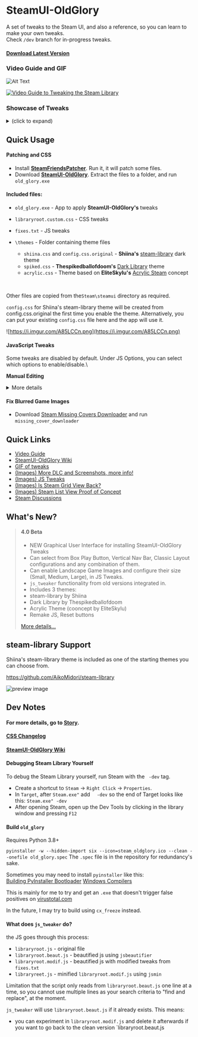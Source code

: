 # SteamUI-OldGlory

A set of tweaks to the Steam UI, and also a reference, so you can learn to make your own tweaks. \
Check `/dev` branch for in-progress tweaks.

#### [Download Latest Version](https://github.com/Jonius7/SteamUI-OldGlory/releases/latest)

### Video Guide and GIF

<img src="https://media.giphy.com/media/ehn6NIV3ZzVWaLyiDv/giphy.gif" alt="Alt Text" style="zoom:95%;" />

[<img src="https://i.imgur.com/2TZn4ET.png" alt="Video Guide to Tweaking the Steam Library"/>](https://www.youtube.com/watch?v=7_3e9j8FFv8)

### Showcase of Tweaks

<details><summary>(click to expand)</summary><br>
    Condensed sidebar buttons <br>
    <img src="https://i.imgur.com/YDCDMD1.png" alt="img" style="zoom: 40%;" /> <br><br>
    Show more games <br>
    <img src="https://i.imgur.com/c0AJnsn.png" alt="Show more games" style="zoom: 55%;" /> <br><br>
    Fix blurred images <br>
    <img src="https://media.giphy.com/media/YIKhhaK166Iynrcer8/giphy.gif" alt="Fix blurred images" style="zoom: 100%;" /> <br><br>
    Improved game page layout <br>
    <img src="https://i.imgur.com/7UvT6OX.png" alt="Fix blurred images" style="zoom: 50%;" /> <br><br>
    Show more DLC and screenshots <br>
    <img src="https://media.giphy.com/media/cbPuBtJ1ez2v55SptR/giphy.gif" alt="Show more DLC" style="zoom:80%;" /> <br><br>
    Play bar moved up into box <br>
    <img src="https://i.imgur.com/HrgBUPl.png" alt="Play bar moved up into box" style="zoom:80%;" />
</details>



## Quick Usage

#### Patching and CSS

- Install [**SteamFriendsPatcher**](https://github.com/PhantomGamers/SteamFriendsPatcher/releases). Run it, it will patch some files.
- Download [**SteamUI-OldGlory**](https://github.com/Jonius7/SteamUI-OldGlory/releases). Extract the files to a folder, and run `old_glory.exe`

#### Included files:

- `old_glory.exe` - App to apply **SteamUI-OldGlory's** tweaks
- `libraryroot.custom.css` - CSS tweaks

- `fixes.txt` - JS tweaks

- `\themes` - Folder containing theme files
  - `shiina.css` and `config.css.original` - **Shiina's** [steam-library](https://github.com/AikoMidori/steam-library) dark theme
  - `spiked.css` - **Thespikedballofdoom's** [Dark Library](https://gamebanana.com/guis/35092) theme
  - `acrylic.css` - Theme based on **EliteSkylu's** [Acrylic Steam](https://www.reddit.com/r/Steam/comments/jot6vi/let_me_introduce_you_a_project_of_my_steam_ui/) concept

​	

Other files are copied from the`Steam\steamui` directory as required.

`config.css` for Shiina's steam-library theme will be created from config.css.original the first time you enable the theme. Alternatively, you can put your existing `config.css` file here and the app will use it.

![https://i.imgur.com/A85LCCn.png](https://i.imgur.com/A85LCCn.png)

#### JavaScript Tweaks

Some tweaks are disabled by default. Under JS Options, you can select which options to enable/disable.\

**Manual Editing**

<details><summary>More details</summary>`fixes.txt`  contains the list of JavaScript tweaks.<br>Each tweak is under its own *Section Heading* marked with the line starting `###`.<br>
Tweaked lines are the original JS separated by two spaces from the tweaked JS:<br>
[original js]&#9608;&#9608;[new js]<br>
Remove the `###` for each line under the *Section Heading* to enable.<br>
Commented lines with `###`, and blank lines are ignored. You can use this to make `fixes.txt` more readable.</details>


#### Fix Blurred Game Images

- Download [Steam Missing Covers Downloader](https://github.com/Jonius7/steam-missing-covers-downloader/releases/tag/new-format-fix) and run `missing_cover_downloader`

## Quick Links

- [Video Guide](https://www.youtube.com/watch?v=7_3e9j8FFv8)
- [SteamUI-OldGlory Wiki](https://github.com/Jonius7/SteamUI-OldGlory/wiki)
- [GIF of tweaks](https://gyazo.com/38d0101b493741501697b4a0f5f0818f)
- [(Images) More DLC and Screenshots, more info!](https://imgur.com/a/3WTdrXP)
- [(Images) JS Tweaks](https://imgur.com/a/mL4QNYB)
- [(Images) Is Steam Grid View Back?](https://imgur.com/gallery/qcIHx0l)
- [(Images) Steam List View Proof of Concept](https://imgur.com/a/ZqvqrkR)
- [Steam Discussions](https://steamcommunity.com/discussions/forum/0/2451595019863406679/)



## What's New?
>
>#### 4.0 Beta
>
>- NEW Graphical User Interface for installing SteamUI-OldGlory Tweaks
>- Can select from Box Play Button, Vertical Nav Bar, Classic Layout configurations and any combination of them.
>- Can enable Landscape Game Images and configure their size (Small, Medium, Large), in JS Tweaks.
>- `js_tweaker` functionality from old versions integrated in.
>- Includes 3 themes:
>  - steam-library by Shiina
>  - Dark Library by Thespikedballofdoom
>  - Acrylic Theme (cooncept by EliteSkylu)
>- Remake JS, Reset buttons
>
>
>[More details...](https://github.com/Jonius7/SteamUI-OldGlory/releases)


## steam-library Support

Shiina's steam-library theme is included as one of the starting themes you can choose from.

https://github.com/AikoMidori/steam-library

![preview image](https://i.imgur.com/4gWzhj9.png)



## Dev Notes

#### For more details, go to [Story](docs/story.md).

#### [CSS Changelog](docs/CSS%20Changelog.md)

#### [SteamUI-OldGlory Wiki](https://github.com/Jonius7/SteamUI-OldGlory/wiki)

#### Debugging Steam Library Yourself

To debug the Steam Library yourself, run Steam with the ` -dev` tag.

- Create a shortcut to `Steam` -> `Right Click` -> `Properties`.
- In `Target`, after `Steam.exe"` add `  -dev` so the end of Target looks like this: `Steam.exe" -dev`
- After opening Steam, open up the Dev Tools by clicking in the library window and pressing `F12`

#### Build `old_glory`

Requires Python 3.8+

`pyinstaller -w --hidden-import six --icon=steam_oldglory.ico --clean --onefile old_glory.spec`
The `.spec` file is in the repository for redundancy's sake.

Sometimes you may need to install `pyinstaller` like this:\
[Building PyInstaller Bootloader](https://pyinstaller.readthedocs.io/en/stable/bootloader-building.html)	 [Windows Compilers](https://wiki.python.org/moin/WindowsCompilers#Which_Microsoft_Visual_C.2B-.2B-_compiler_to_use_with_a_specific_Python_version_.3F)

This is mainly for me to try and get an `.exe` that doesn't trigger false positives on [virustotal.com](virustotal.com)

In the future, I may try to build using `cx_freeze` instead.

#### What does `js_tweaker` do?

the JS goes through this process:

- `libraryroot.js` - original file
- `libraryroot.beaut.js` - beautified js using `jsbeautifier`
- `libraryroot.modif.js` - beautified js with modified tweaks from `fixes.txt`
- `libraryreet.js` - minified `libraryroot.modif.js` using `jsmin`

Limitation that the script only reads from `libraryroot.beaut.js` one line at a time, so you cannot use multiple lines as your search criteria to "find and replace", at the moment.

`js_tweaker` will use `libraryroot.beaut.js` if it already exists. This means:

- you can experiment in `libraryroot.modif.js` and delete it afterwards if you want to go back to the clean version `libraryroot.beaut.js
